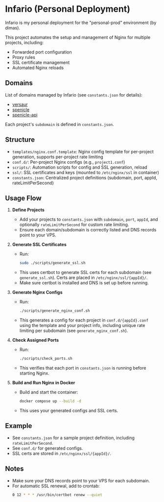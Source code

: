 
# Infario (Personal Deployment)

Infario is my personal deployment for the "personal-prod" environment (by dimas).


This project automates the setup and management of Nginx for multiple projects, including:
- Forwarded port configuration
- Proxy rules
- SSL certificate management
- Automated Nginx reloads


## Domains
List of domains managed by Infario (see `constants.json` for details):
- [versaur](versaur.dimasbaguspm.com)
- [spenicle](spenicle.dimasbaguspm.com)
- [spenicle-api](spenicle-api.dimasbaguspm.com)
  
Each project's `subdomain` is defined in `constants.json`.



## Structure
- `templates/nginx.conf.template`: Nginx config template for per-project generation, supports per-project rate limiting
- `conf.d/`: Per-project Nginx configs (e.g., `project1.conf`)
- `scripts/`: Automation scripts for config and SSL generation, reload
- `ssl/`: SSL certificates and keys (mounted to `/etc/nginx/ssl` in container)
- `constants.json`: Centralized project definitions (subdomain, port, appId, rateLimitPerSecond)

## Usage Flow

1. **Define Projects**
   - Add your projects to `constants.json` with `subdomain`, `port`, `appId`, and optionally `rateLimitPerSecond` for custom rate limiting.
   - Ensure each domain/subdomain is correctly listed and DNS records point to your VPS.

2. **Generate SSL Certificates**
   - Run:
     ```bash
     sudo ./scripts/generate_ssl.sh
     ```
   - This uses certbot to generate SSL certs for each subdomain (see `generate_ssl.sh`). Certs are placed in `/etc/nginx/ssl/{appId}/`.
   - Make sure certbot is installed and DNS is set up before running.

3. **Generate Nginx Configs**
   - Run:
     ```bash
     ./scripts/generate_nginx_conf.sh
     ```
   - This generates a config for each project in `conf.d/{appId}.conf` using the template and your project info, including unique rate limiting per subdomain (see `generate_nginx_conf.sh`).

4. **Check Assigned Ports**
   - Run:
     ```bash
     ./scripts/check_ports.sh
     ```
   - This verifies that each port in `constants.json` is running before starting Nginx.

5. **Build and Run Nginx in Docker**
   - Build and start the container:
     ```bash
     docker compose up --build -d
     ```
   - This uses your generated configs and SSL certs.


## Example
- See `constants.json` for a sample project definition, including `rateLimitPerSecond`.
- See `conf.d/` for generated configs.
- SSL certs are stored in `/etc/nginx/ssl/{appId}/`.

## Notes
- Make sure your DNS records point to your VPS for each subdomain.
- For automatic SSL renewal, add to crontab:
  ```bash
  0 12 * * * /usr/bin/certbot renew --quiet
  ```
